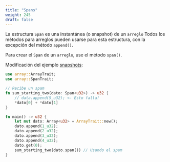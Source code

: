 ```yaml
---
title: "Spans"
weight: 245
draft: false
---
```


La estructura `Span` es una instantánea (o snapshot) de un `arreglo`
Todos los métodos para arreglos pueden usarse para esta estructura, con la excepción del método `append()`.

Para crear el `Span` de un `arreglo`, use el método `span()`.

Modificación del ejemplo [snapshots](./snapshots.md):

```rust {.codebox}
use array::ArrayTrait;
use array::SpanTrait;

// Recibe un spam
fn sum_starting_two(dato: Span<u32>) -> u32 {
    // data.append(5_u32); <- Esto falla!
    *dato[0] + *dato[1]
}

fn main() -> u32 {
    let mut dato: Array<u32> = ArrayTrait::new();
    dato.append(1_u32);
    dato.append(2_u32);
    dato.append(3_u32);
    dato.append(4_u32);
    dato.get(0);
    sum_starting_two(dato.span()) // Usando el spam
}
```
